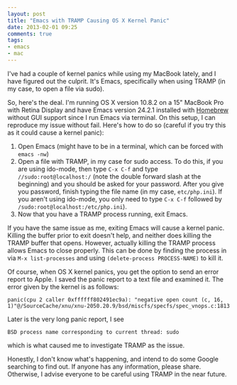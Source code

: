 ```yaml
---
layout: post
title: "Emacs with TRAMP Causing OS X Kernel Panic"
date: 2013-02-01 09:25
comments: true
tags: 
- emacs
- mac
---
```

I've had a couple of kernel panics while using my MacBook lately, and I have figured out the culprit. It's Emacs, specifically when using TRAMP (in my case, to open a file via sudo).
<!--more-->
So, here's the deal. I'm running OS X version 10.8.2 on a 15" MacBook Pro with Retina Display and have Emacs version 24.2.1 installed with [Homebrew](http://mxcl.github.com/homebrew/) without GUI support since I run Emacs via terminal. On this setup, I can reproduce my issue without fail. Here's how to do so (careful if you try this as it could cause a kernel panic):

1. Open Emacs (might have to be in a terminal, which can be forced with `emacs -nw`)
2. Open a file with TRAMP, in my case for sudo access. To do this, if you are using ido-mode, then type `C-x C-f` and type `//sudo:root@localhost:/` (note the double forward slash at the beginning) and you should be asked for your password. After you give you password, finish typing the file name (in my case, `etc/php.ini`). If you aren't using ido-mode, you only need to type `C-x C-f` followed by `/sudo:root@localhost:/etc/php.ini`).
3. Now that you have a TRAMP process running, exit Emacs. 

If you have the same issue as me, exiting Emacs will cause a kernel panic. Killing the buffer prior to exit doesn't help, and neither does killing the TRAMP buffer that opens. However, actually killing the TRAMP process allows Emacs to close properly. This can be done by finding the process in via `M-x list-processes` and using `(delete-process PROCESS-NAME)` to kill it.

Of course, when OS X kernel panics, you get the option to send an error report to Apple. I saved the panic report to a text file and examined it. The error given by the kernel is as follows:

```
panic(cpu 2 caller 0xffffff802491ec9a): "negative open count (c, 16, 1)"@/SourceCache/xnu/xnu-2050.20.9/bsd/miscfs/specfs/spec_vnops.c:1813
```

Later is the very long panic report, I see

```
BSD process name corresponding to current thread: sudo
```

which is what caused me to investigate TRAMP as the issue.

Honestly, I don't know what's happening, and intend to do some Google searching to find out. If anyone has any information, please share. Otherwise, I advise everyone to be careful using TRAMP in the near future.
